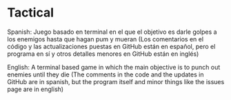 Tactical
========

Spanish:
Juego basado en terminal en el que el objetivo es darle golpes a los enemigos hasta que hagan pum y mueran
(Los comentarios en el código y las actualizaciones puestas en GitHub están en español, pero el programa en sí y otros detalles menores
en GitHub están en inglés)

English:
A terminal based game in which the main objective is to punch out enemies until they die
(The comments in the code and the updates in GitHub are in spanish, but the program itself and minor things like 
the issues page are in english)
